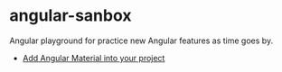 # angular-sanbox
Angular playground for practice new Angular  features as time goes by.



* [Add Angular Material into your project](./docs/material.md)